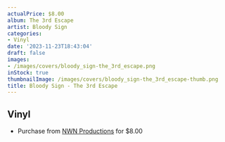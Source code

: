 ```yaml
---
actualPrice: $8.00
album: The 3rd Escape
artist: Bloody Sign
categories:
- Vinyl
date: '2023-11-23T18:43:04'
draft: false
images:
- /images/covers/bloody_sign-the_3rd_escape.png
inStock: true
thumbnailImage: /images/covers/bloody_sign-the_3rd_escape-thumb.png
title: Bloody Sign - The 3rd Escape
---
```


## Vinyl
* Purchase from [NWN Productions](http://shop.nwnprod.com/index.php?route=product/product&path=76&product_id=38353&sort=pd.name&order=ASC) for $8.00
